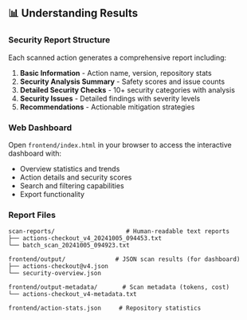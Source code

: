 ## 📊 Understanding Results

### Security Report Structure

Each scanned action generates a comprehensive report including:

1. **Basic Information** - Action name, version, repository stats
2. **Security Analysis Summary** - Safety scores and issue counts
3. **Detailed Security Checks** - 10+ security categories with analysis
4. **Security Issues** - Detailed findings with severity levels
5. **Recommendations** - Actionable mitigation strategies

### Web Dashboard

Open `frontend/index.html` in your browser to access the interactive dashboard with:
- Overview statistics and trends
- Action details and security scores
- Search and filtering capabilities
- Export functionality

### Report Files

```
scan-reports/                    # Human-readable text reports
├── actions-checkout_v4_20241005_094453.txt
└── batch_scan_20241005_094923.txt

frontend/output/              # JSON scan results (for dashboard)
├── actions-checkout@v4.json
└── security-overview.json

frontend/output-metadata/       # Scan metadata (tokens, cost)
└── actions-checkout_v4-metadata.txt

frontend/action-stats.json     # Repository statistics
```